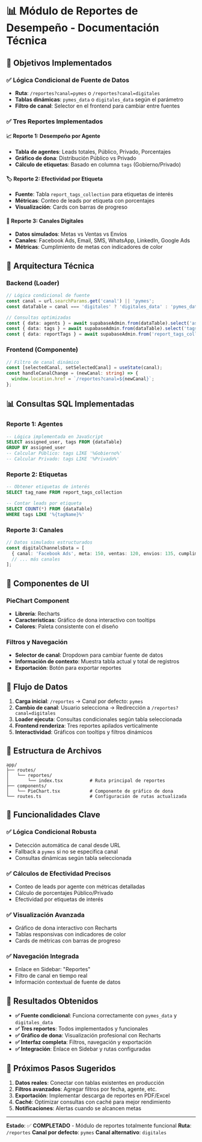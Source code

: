 # 📊 Módulo de Reportes de Desempeño - Documentación Técnica

## 🎯 Objetivos Implementados

### ✅ Lógica Condicional de Fuente de Datos
- **Ruta**: `/reportes?canal=pymes` o `/reportes?canal=digitales`
- **Tablas dinámicas**: `pymes_data` o `digitales_data` según el parámetro
- **Filtro de canal**: Selector en el frontend para cambiar entre fuentes

### ✅ Tres Reportes Implementados

#### 📈 **Reporte 1: Desempeño por Agente**
- **Tabla de agentes**: Leads totales, Público, Privado, Porcentajes
- **Gráfico de dona**: Distribución Público vs Privado
- **Cálculo de etiquetas**: Basado en columna `tags` (Gobierno/Privado)

#### 🏷️ **Reporte 2: Efectividad por Etiqueta**
- **Fuente**: Tabla `report_tags_collection` para etiquetas de interés
- **Métricas**: Conteo de leads por etiqueta con porcentajes
- **Visualización**: Cards con barras de progreso

#### 📱 **Reporte 3: Canales Digitales**
- **Datos simulados**: Metas vs Ventas vs Envíos
- **Canales**: Facebook Ads, Email, SMS, WhatsApp, LinkedIn, Google Ads
- **Métricas**: Cumplimiento de metas con indicadores de color

## 🔧 Arquitectura Técnica

### Backend (Loader)
```typescript
// Lógica condicional de fuente
const canal = url.searchParams.get('canal') || 'pymes';
const dataTable = canal === 'digitales' ? 'digitales_data' : 'pymes_data';

// Consultas optimizadas
const { data: agents } = await supabaseAdmin.from(dataTable).select('assigned_user');
const { data: tags } = await supabaseAdmin.from(dataTable).select('tags');
const { data: reportTags } = await supabaseAdmin.from('report_tags_collection').select('tag_name');
```

### Frontend (Componente)
```typescript
// Filtro de canal dinámico
const [selectedCanal, setSelectedCanal] = useState(canal);
const handleCanalChange = (newCanal: string) => {
  window.location.href = `/reportes?canal=${newCanal}`;
};
```

## 📊 Consultas SQL Implementadas

### Reporte 1: Agentes
```sql
-- Lógica implementada en JavaScript
SELECT assigned_user, tags FROM {dataTable}
GROUP BY assigned_user
-- Calcular Público: tags LIKE '%Gobierno%'
-- Calcular Privado: tags LIKE '%Privado%'
```

### Reporte 2: Etiquetas
```sql
-- Obtener etiquetas de interés
SELECT tag_name FROM report_tags_collection

-- Contar leads por etiqueta
SELECT COUNT(*) FROM {dataTable} 
WHERE tags LIKE '%{tagName}%'
```

### Reporte 3: Canales
```typescript
// Datos simulados estructurados
const digitalChannelsData = [
  { canal: 'Facebook Ads', meta: 150, ventas: 120, envios: 135, cumplimiento: 80 },
  // ... más canales
];
```

## 🎨 Componentes de UI

### PieChart Component
- **Librería**: Recharts
- **Características**: Gráfico de dona interactivo con tooltips
- **Colores**: Paleta consistente con el diseño

### Filtros y Navegación
- **Selector de canal**: Dropdown para cambiar fuente de datos
- **Información de contexto**: Muestra tabla actual y total de registros
- **Exportación**: Botón para exportar reportes

## 🔄 Flujo de Datos

1. **Carga inicial**: `/reportes` → Canal por defecto: `pymes`
2. **Cambio de canal**: Usuario selecciona → Redirección a `/reportes?canal=digitales`
3. **Loader ejecuta**: Consultas condicionales según tabla seleccionada
4. **Frontend renderiza**: Tres reportes apilados verticalmente
5. **Interactividad**: Gráficos con tooltips y filtros dinámicos

## 📁 Estructura de Archivos

```
app/
├── routes/
│   └── reportes/
│       └── index.tsx          # Ruta principal de reportes
├── components/
│   └── PieChart.tsx           # Componente de gráfico de dona
└── routes.ts                  # Configuración de rutas actualizada
```

## 🚀 Funcionalidades Clave

### ✅ Lógica Condicional Robusta
- Detección automática de canal desde URL
- Fallback a `pymes` si no se especifica canal
- Consultas dinámicas según tabla seleccionada

### ✅ Cálculos de Efectividad Precisos
- Conteo de leads por agente con métricas detalladas
- Cálculo de porcentajes Público/Privado
- Efectividad por etiquetas de interés

### ✅ Visualización Avanzada
- Gráfico de dona interactivo con Recharts
- Tablas responsivas con indicadores de color
- Cards de métricas con barras de progreso

### ✅ Navegación Integrada
- Enlace en Sidebar: "Reportes"
- Filtro de canal en tiempo real
- Información contextual de fuente de datos

## 🎯 Resultados Obtenidos

- **✅ Fuente condicional**: Funciona correctamente con `pymes_data` y `digitales_data`
- **✅ Tres reportes**: Todos implementados y funcionales
- **✅ Gráfico de dona**: Visualización profesional con Recharts
- **✅ Interfaz completa**: Filtros, navegación y exportación
- **✅ Integración**: Enlace en Sidebar y rutas configuradas

## 🔧 Próximos Pasos Sugeridos

1. **Datos reales**: Conectar con tablas existentes en producción
2. **Filtros avanzados**: Agregar filtros por fecha, agente, etc.
3. **Exportación**: Implementar descarga de reportes en PDF/Excel
4. **Caché**: Optimizar consultas con caché para mejor rendimiento
5. **Notificaciones**: Alertas cuando se alcancen metas

---

**Estado**: ✅ **COMPLETADO** - Módulo de reportes totalmente funcional
**Ruta**: `/reportes` 
**Canal por defecto**: `pymes`
**Canal alternativo**: `digitales`

